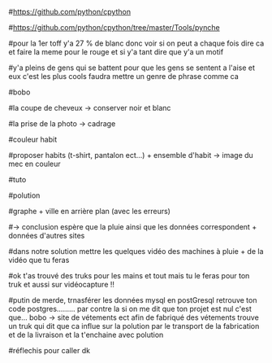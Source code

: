 
#https://github.com/python/cpython

#https://github.com/python/cpython/tree/master/Tools/pynche


#pour la 1er toff y'a 27 % de blanc donc voir si on peut a chaque fois dire ca et faire la meme pour le rouge et si y'a tant dire que y'a un motif

#y'a pleins de gens qui se battent pour que les gens se sentent a l'aise et eux c'est les plus cools faudra mettre un genre de phrase comme ca



#bobo

#la coupe de cheveux -> conserver noir et blanc

#la prise de la photo -> cadrage

#couleur habit

#proposer habits (t-shirt, pantalon ect...) + ensemble d'habit -> image du mec en couleur

#tuto


#polution

#graphe + ville en arrière plan (avec les erreurs) 

  #-> conclusion espère que la pluie ainsi que les données correspondent + données d'autres sites
  
#dans notre solution mettre les quelques vidéo des machines à pluie + de la vidéo que tu feras

#ok t'as trouvé des truks pour les mains et tout mais tu le  feras pour ton truk et aussi sur vidéocapture !!

#putin de merde, trnasférer les données mysql en postGresql retrouve ton code postgres......... par contre la si on me dit que ton projet est nul c'est que... bobo -> site de vétements ect afin de fabriqué des vétements trouve un truk qui dit que ca influe sur la polution par le transport de la fabrication et de la livraison et la t'enchaine avec polution

#réflechis pour caller dk
